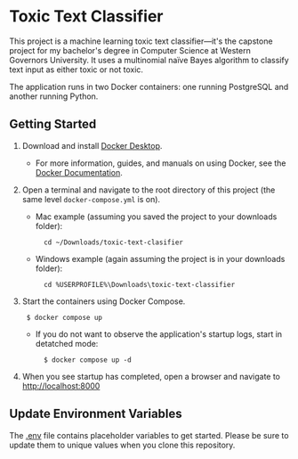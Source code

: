# Toxic Text Classifier

This project is a machine learning toxic text classifier—it's the capstone 
project for my bachelor's degree in Computer Science at Western Governors 
University. It uses a multinomial naïve Bayes algorithm to classify text input as either toxic or not toxic.

The application runs in two Docker containers: one running PostgreSQL and
another running Python.

## Getting Started

1. Download and install [Docker Desktop](https://www.docker.com/products/docker-desktop/).

    * For more information, guides, and manuals on using Docker, see the 
    [Docker Documentation](https://docs.docker.com/).

2. Open a terminal and navigate to the root directory of this project (the same
level `docker-compose.yml` is on).

    * Mac example (assuming you saved the project to your downloads folder):

            cd ~/Downloads/toxic-text-clasifier

    * Windows example (again assuming the project is in your downloads folder):

            cd %USERPROFILE%\Downloads\toxic-text-classifier

3. Start the containers using Docker Compose.

        $ docker compose up

    * If you do not want to observe the application's startup logs, start in
    detatched mode:

            $ docker compose up -d

4. When you see startup has completed, open a browser and navigate to 
[http://localhost:8000](http://localhost:8000)

## Update Environment Variables

The [.env](.env) file contains placeholder variables to get started. Please
be sure to update them to unique values when you clone this repository.
